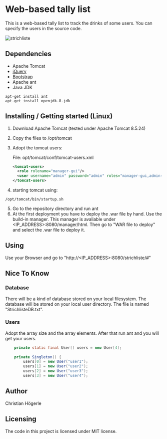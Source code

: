# Web-based tally list

This is a web-based tally list to track the drinks of some users. You can specify the users in the source code.

![strichliste](https://user-images.githubusercontent.com/7523395/34341645-042d57bc-e99c-11e7-9b6b-5a546230a70c.gif)

## Dependencies
* Apache Tomcat
* [jQuery](https://jquery.com/)
* [Bootstrap](http://getbootstrap.com/)
* Apache ant
* Java JDK

```shell
apt-get install ant
apt-get install openjdk-8-jdk
```

## Installing / Getting started (Linux)
  1) Download Apache Tomcat (tested under Apache Tomcat 8.5.24)
  2) Copy the files to /opt/tomcat
  3) Adopt the tomcat users:
  
      File: opt/tomcat/conf/tomcat-users.xml
      ```xml
      <tomcat-users>
        <role rolename="manager-gui"/>
        <user username="admin" password="admin" roles="manager-gui,admin-gui,manager-script,admin-script"/>
      </tomcat-users>
      ```
   4) starting tomcat using: 
   ```shell 
   /opt/tomcat/bin/startup.sh 
   ```
   5) Go to the repository directory and run ant
   6) At the first deployment you have to deploy the .war file by hand. Use the build-in manager. This manager is avaliable under <IP_ADDRESS>:8080/manager/html. Then go to "WAR file to deploy" and select the .war file to deploy it.

## Using
  Use your Browser and go to "http://<IP_ADDRESS>:8080/strichliste/#"

## Nice To Know

### Database
There will be a kind of database stored on your local filesystem. The database will be stored on your local user directory. The file is named "StrichlisteDB.txt".

### Users
Adopt the array size and the array elements. After that run ant and you will get your users. 

```java 
    private static final User[] users = new User[4];
        
    private Singleton() {
        users[0] = new User("user1");
        users[1] = new User("user2");
        users[2] = new User("user3");
        users[3] = new User("user4");
 ```

## Author
Christian Högerle

## Licensing
The code in this project is licensed under MIT license.
